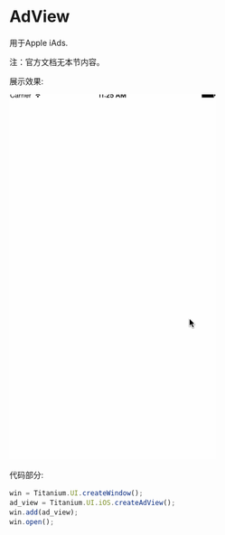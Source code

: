# AdView

用于Apple iAds.

注：官方文档无本节内容。

展示效果:

![ad_view](/images/ui_ios_ad_view.gif)

代码部分:

```javascript
win = Titanium.UI.createWindow();
ad_view = Titanium.UI.iOS.createAdView();
win.add(ad_view);
win.open();
```
